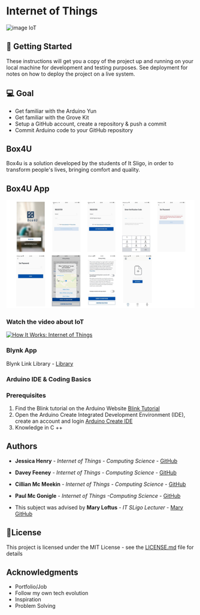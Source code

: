 # Internet of Things 

![image IoT](https://github.com/henry-jessica/IoT_Project/blob/main/IoTS.png)


## 🚀 Getting Started

These instructions will get you a copy of the project up and running on your local machine for development and testing purposes. See deployment for notes on how to deploy the project on a live system.


## 💻 Goal 
 * Get familiar with the Arduino Yun 
 * Get familiar with the Grove Kit
 * Setup a GitHub account, create a repository & push a commit
* Commit Arduino code to your GitHub repository


## Box4U

Box4u is a solution developed by the students of It Sligo, in order to transform people's lives, bringing comfort and quality.


## Box4U App

![image_App](https://github.com/Box4U/IoT-Project-Code/blob/main/imagem.jpg)


### Watch the video about IoT

[![How It Works: Internet of Things](http://img.youtube.com/vi/QSIPNhOiMoE/0.jpg)](http://www.youtube.com/watch?v=QSIPNhOiMoE "more about")

### Blynk App 

Blynk Link Library  - [Library](https://github.com/blynkkk/blynk-library/releases/tag/v0.6.1)



### Arduino IDE & Coding Basics

### Prerequisites
 1.	Find the Blink tutorial on the Arduino Website [Blink Tutorial](https://www.arduino.cc/en/Tutorial/BuiltInExamples/Blink) 
 2.	Open the Arduino Create Integrated Development Environment (IDE), create an account and login [Arduino Create IDE](https://create.arduino.cc/editor)
 3. Knowledge in C ++

## Authors

* **Jessica Henry** - *Internet of Things - Computing Science* - [GitHub](https://github.com/henry-jessica)
* **Davey Feeney** - *Internet of Things - Computing Science* - [GitHub](https://github.com/Davey-Feeney18)
* **Cillian Mc Meekin** - *Internet of Things - Computing Science* - [GitHub](https://github.com/CMcMeekin2002)
* **Paul Mc Gonigle** - *Internet of Things -Computing Science* - [GitHub](https://github.com/goniglep57)


* This subject was advised by **Mary Loftus** -  *IT SLigo Lecturer* - [Mary GitHub](https://github.com/marloft)  


## 📝License

This project is licensed under the MIT License - see the [LICENSE.md](LICENSE.md) file for details

## Acknowledgments

* Portfolio/Job 
* Follow my own tech evolution 
* Inspiration
* Problem Solving 





